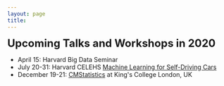```yaml
---
layout: page
title: 
---
```


<span style="font-size:18pt;"><b>Upcoming Talks and Workshops in 2020</b></span>

* April 15: Harvard Big Data Seminar 
* July 20-31: Harvard CELEHS [Machine Learning for Self-Driving Cars](https://www.hsph.harvard.edu/biostatistics/machine-learning-for-self-driving-cars/)
* December 19-21: [CMStatistics](http://cmstatistics.org/CMStatistics2020/) at King's College London, UK


